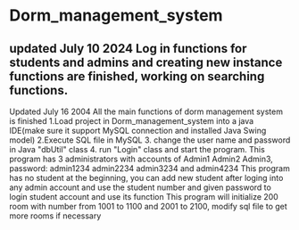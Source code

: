 # Dorm_management_system
updated July 10 2024
Log in functions for students and admins and creating new instance functions are finished, working on searching functions.
-----------------------------------------------------------------------------------------------------------------------------
 Updated July 16 2004
 All the main functions of dorm management system is finished
 1.Load project in Dorm_management_system into a java IDE(make sure it support MySQL connection and installed Java Swing model)
 2.Execute SQL file in MySQL
 3. change the user name and password in Java "dbUtil" class
 4. run "Login" class and start the program.
 This program has 3 administrators with accounts of Admin1 Admin2 Admin3, password: admin1234 admin2234 admin3234 and admin4234
 This program has no student at the beginning, you can add new student after loging into any admin account and use the student number and given password to login
 student account and use its function
 This program will initialize 200 room with number from 1001 to 1100 and 2001 to 2100, modify sql file to get more rooms if necessary
